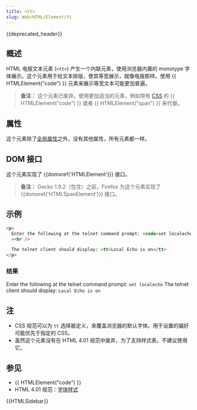 ```yaml
---
title: <tt>
slug: Web/HTML/Element/tt
---
```


{{deprecated_header}}

## 概述

HTML 电报文本元素 (`<tt>`) 产生一个内联元素，使用浏览器内置的 monotype 字体展示。这个元素用于给文本排版，使其等宽展示，就像电报那样。使用 {{ HTMLElement("code") }} 元素来展示等宽文本可能更加普遍。

> **备注：** 这个元素已废弃。使用更加适当的元素，例如带有 [CSS](/zh-CN/docs/CSS) 的 {{ HTMLElement("code") }} 或者 {{ HTMLElement("span") }} 来代替。

## 属性

这个元素除了[全局属性](/zh-CN/docs/Web/HTML/global_attributes)之外，没有其他属性，所有元素都一样。

## DOM 接口

这个元素实现了 {{domxref('HTMLElement')}} 接口。

> **备注：** Gecko 1.9.2（包含）之前，Firefox 为这个元素实现了 {{domxref('HTMLSpanElement')}} 接口。

## 示例

```html
<p>
  Enter the following at the telnet command prompt: <code>set localecho</code
  ><br />

  The telnet client should display: <tt>Local Echo is on</tt>
</p>
```

### 结果

Enter the following at the telnet command prompt: `set localecho`
The telnet client should display: `Local Echo is on`

## 注

- CSS 规范可以为 `tt` 选择器定义，来覆盖浏览器的默认字体。用于设置的偏好可能优先于指定的 CSS。
- 虽然这个元素没有在 HTML 4.01 规范中废弃，为了支持样式表，不建议使用它。

## 参见

- {{ HTMLElement("code") }}
- HTML 4.01 规范：[字体样式](http://www.w3.org/TR/html4/present/graphics.html#h-15.2)

{{HTMLSidebar}}
